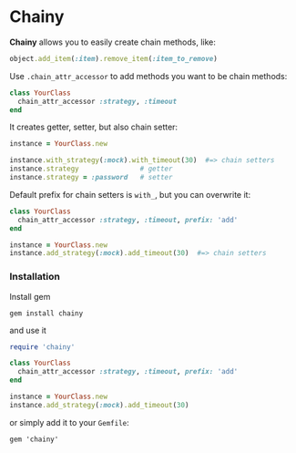 Chainy
======

__Chainy__ allows you to easily create chain methods, like: 
```ruby
object.add_item(:item).remove_item(:item_to_remove)
```

Use `.chain_attr_accessor` to add methods you want to be chain methods:

```ruby
class YourClass
  chain_attr_accessor :strategy, :timeout
end
```

It creates getter, setter, but also chain setter:

```ruby
instance = YourClass.new

instance.with_strategy(:mock).with_timeout(30)  #=> chain setters
instance.strategy               # getter
instance.strategy = :password   # setter
```

Default prefix for chain setters is `with_`, but you can overwrite it:

```ruby
class YourClass
  chain_attr_accessor :strategy, :timeout, prefix: 'add'
end

instance = YourClass.new
instance.add_strategy(:mock).add_timeout(30)  #=> chain setters
```

### Installation

Install gem

`gem install chainy`

and use it

```ruby
require 'chainy'

class YourClass
  chain_attr_accessor :strategy, :timeout, prefix: 'add'
end

instance = YourClass.new
instance.add_strategy(:mock).add_timeout(30)
```

or simply add it to your `Gemfile`: 

`gem 'chainy'`
